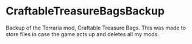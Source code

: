 # CraftableTreasureBagsBackup
Backup of the Terraria mod, Craftable Treasure Bags. This was made to store files in case the game acts up and deletes all my mods.
